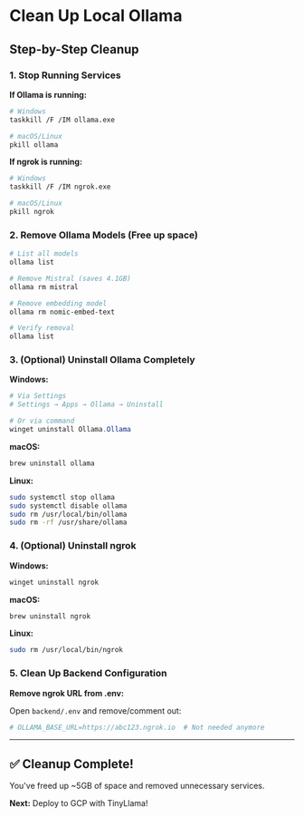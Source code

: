 # Clean Up Local Ollama

## Step-by-Step Cleanup

### 1. Stop Running Services

**If Ollama is running:**
```bash
# Windows
taskkill /F /IM ollama.exe

# macOS/Linux
pkill ollama
```

**If ngrok is running:**
```bash
# Windows
taskkill /F /IM ngrok.exe

# macOS/Linux
pkill ngrok
```

### 2. Remove Ollama Models (Free up space)

```bash
# List all models
ollama list

# Remove Mistral (saves 4.1GB)
ollama rm mistral

# Remove embedding model
ollama rm nomic-embed-text

# Verify removal
ollama list
```

### 3. (Optional) Uninstall Ollama Completely

**Windows:**
```powershell
# Via Settings
# Settings → Apps → Ollama → Uninstall

# Or via command
winget uninstall Ollama.Ollama
```

**macOS:**
```bash
brew uninstall ollama
```

**Linux:**
```bash
sudo systemctl stop ollama
sudo systemctl disable ollama
sudo rm /usr/local/bin/ollama
sudo rm -rf /usr/share/ollama
```

### 4. (Optional) Uninstall ngrok

**Windows:**
```powershell
winget uninstall ngrok
```

**macOS:**
```bash
brew uninstall ngrok
```

**Linux:**
```bash
sudo rm /usr/local/bin/ngrok
```

### 5. Clean Up Backend Configuration

**Remove ngrok URL from .env:**

Open `backend/.env` and remove/comment out:
```bash
# OLLAMA_BASE_URL=https://abc123.ngrok.io  # Not needed anymore
```

---

## ✅ Cleanup Complete!

You've freed up ~5GB of space and removed unnecessary services.

**Next:** Deploy to GCP with TinyLlama!

